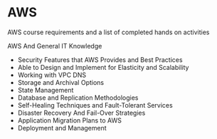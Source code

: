 # AWS
AWS course requirements and a list of completed hands on activities

AWS And General IT Knowledge   
- Security Features that AWS Provides and Best Practices
- Able to Design and Implement for Elasticity and Scalability
- Working with VPC DNS
- Storage and Archival Options
- State Management
- Database and Replication Methodologies
- Self-Healing Techniques and Fault-Tolerant Services
- Disaster Recovery And Fail-Over Strategies
- Application Migration Plans to AWS
- Deployment and Management
